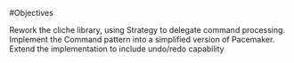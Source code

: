 #Objectives

Rework the cliche library, using Strategy to delegate command processing. Implement the Command pattern into a simplified version of Pacemaker. Extend the implementation to include undo/redo capability
